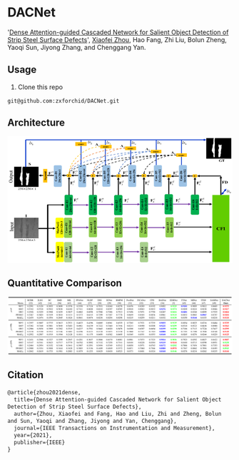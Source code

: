 # DACNet
'[Dense Attention-guided Cascaded Network for Salient Object Detection of Strip Steel Surface Defects](https://ieeexplore.ieee.org/stamp/stamp.jsp?tp=&arnumber=9632537)', [Xiaofei Zhou](https://scholar.google.com.hk/citations?hl=zh-CN&user=2PUAFW8AAAAJ), Hao Fang, Zhi Liu, Bolun Zheng, Yaoqi Sun, Jiyong Zhang, and Chenggang Yan.

## Usage
1. Clone this repo
```
git@github.com:zxforchid/DACNet.git
```

## Architecture
![DACNet architecture](figures/architecture.jpg)

## Quantitative Comparison
![Quantitative Comparison](figures/quan.jpg)

## Citation
```
@article{zhou2021dense,
  title={Dense Attention-guided Cascaded Network for Salient Object Detection of Strip Steel Surface Defects},
  author={Zhou, Xiaofei and Fang, Hao and Liu, Zhi and Zheng, Bolun and Sun, Yaoqi and Zhang, Jiyong and Yan, Chenggang},
  journal={IEEE Transactions on Instrumentation and Measurement},
  year={2021},
  publisher={IEEE}
}
```
